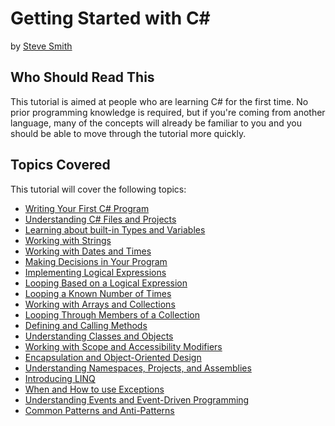 # Getting Started with C#
by [Steve Smith](http://deviq.com/me/steve-smith)

## Who Should Read This

This tutorial is aimed at people who are learning C# for the first time. No prior programming knowledge is required, but if you're coming from another language, many of the concepts will already be familiar to you and you should be able to move through the tutorial more quickly.

## Topics Covered

This tutorial will cover the following topics:

- [Writing Your First C# Program](lesson-01.md)
- [Understanding C# Files and Projects](lesson-02.md)
- [Learning about built-in Types and Variables](lesson-03.md)
- [Working with Strings](lesson-04.md)
- [Working with Dates and Times](lesson-05.md)
- [Making Decisions in Your Program](lesson-06.md)
- [Implementing Logical Expressions](lesson-07.md)
- [Looping Based on a Logical Expression](lesson-08.md)
- [Looping a Known Number of Times](lesson-09.md)
- [Working with Arrays and Collections](lesson-10.md)
- [Looping Through Members of a Collection](lesson-11.md)
- [Defining and Calling Methods](lesson-12.md)
- [Understanding Classes and Objects](lesson-13.md)
- [Working with Scope and Accessibility Modifiers](lesson-14.md)
- [Encapsulation and Object-Oriented Design](lesson-15.md)
- [Understanding Namespaces, Projects, and Assemblies](lesson-16.md)
- [Introducing LINQ](lesson-17.md)
- [When and How to use Exceptions](lesson-18.md)
- [Understanding Events and Event-Driven Programming](lesson-19.md)
- [Common Patterns and Anti-Patterns](lesson-20.md)

